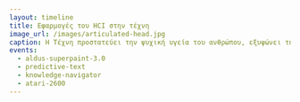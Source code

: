 ```yaml
---
layout: timeline 
title: Εφαρμογές του HCI στην τέχνη
image_url: /images/articulated-head.jpg
caption: Η Τέχνη προστατεύει την ψυχική υγεία του ανθρώπου, εξυψώνει την πνευματικότητά του και αποτελεί παράλληλα και κομμάτι του πολιτιστικής κληρονομιάς ενός πολιτισμού. Τι συμβαίνει όταν η επιστήμη του HCI αλληλεπιδρά με την τέχνη;
events:
  - aldus-superpaint-3.0 
  - predictive-text
  - knowledge-navigator
  - atari-2600
---
```

<!-- ---
layout: timeline 
title: Εφαρμογές του HCI στην τέχνη
image_url: /images/articulated-head.jpg
caption: Η Τέχνη προστατεύει την ψυχική υγεία του ανθρώπου, εξυψώνει την πνευματικότητά του και αποτελεί παράλληλα και κομμάτι του πολιτιστικής κληρονομιάς ενός πολιτισμού. Τι συμβαίνει όταν η επιστήμη του HCI αλληλεπιδρά με την τέχνη;
events:  
  - aldus-superpaint-3.0
  - the-mind-music-machine
  - mesch-project
  - articulated-head
--- -->

